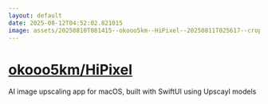 ```yaml
---
layout: default
date: 2025-08-12T04:52:02.821015
image: assets/20250810T081415--okooo5km--HiPixel--20250811T025617--cropped.png
---
```


# [okooo5km/HiPixel](https://github.com/okooo5km/HiPixel)

AI image upscaling app for macOS, built with SwiftUI using Upscayl models
